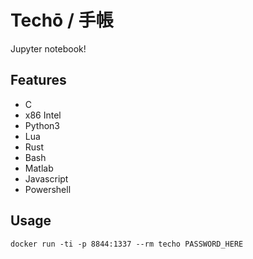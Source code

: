 # Techō / 手帳
Jupyter notebook!

## Features
* C
* x86 Intel
* Python3
* Lua
* Rust
* Bash
* Matlab
* Javascript
* Powershell

## Usage
```
docker run -ti -p 8844:1337 --rm techo PASSWORD_HERE
```